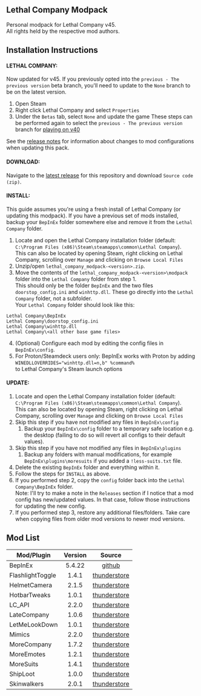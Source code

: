 ## Lethal Company Modpack
Personal modpack for Lethal Company v45.  
All rights held by the respective mod authors.

## Installation Instructions

#### LETHAL COMPANY:
Now updated for v45. If you previously opted into the `previous - The previous version` beta branch, you'll need to update to the `None` branch to be on the latest version.
1. Open Steam
2. Right click Lethal Company and select `Properties`
3. Under the `Betas` tab, select `None` and update the game
These steps can be performed again to select the `previous - The previous version` branch for [playing on v40](https://github.com/konovic/lethal_company_modpack/releases/tag/v1.1.0)
 
See the [release notes](https://github.com/konovic/lethal_company_modpack/releases/latest) for information about changes to mod configurations when updating this pack.

#### DOWNLOAD:
Navigate to the [latest release](https://github.com/konovic/lethal_company_modpack/releases/latest) for this repository and download `Source code (zip)`.

#### INSTALL:
This guide assumes you're using a fresh install of Lethal Company (or updating this modpack). If you have a previous set of mods installed, backup your `BepInEx` folder somewhere else and remove it from the `Lethal Company` folder.
1. Locate and open the Lethal Company installation folder (default: `C:\Program Files (x86)\Steam\steamapps\common\Lethal Company`).  
This can also be located by opening Steam, right clicking on Lethal Company, scrolling over `Manage` and clicking on `Browse Local Files`
2. Unzip/open `lethal_company_modpack-<version>.zip`.
3. Move the contents of the `lethal_company_modpack-<version>\modpack` folder into the `Lethal Company` folder from step 1.  
This should only be the folder `BepInEx` and the two files `doorstop_config.ini` and `winhttp.dll`. These go directly into the `Lethal Company` folder, not a subfolder.  
Your `Lethal Company` folder should look like this:  
```
Lethal Company\BepInEx
Lethal Company\doorstop_config.ini
Lethal Company\winhttp.dll
Lethal Company\<all other base game files>
```
4. (Optional) Configure each mod by editing the config files in `BepInEx\config`.
5. For Proton/Steamdeck users only: BepInEx works with Proton by adding  
`WINEDLLOVERRIDES="winhttp.dll=n,b" %command%`  
to Lethal Company's Steam launch options

#### UPDATE:
1. Locate and open the Lethal Company installation folder (default: `C:\Program Files (x86)\Steam\steamapps\common\Lethal Company`).  
This can also be located by opening Steam, right clicking on Lethal Company, scrolling over `Manage` and clicking on `Browse Local Files`
2. Skip this step if you have not modified any files in `BepInEx\config`
    1. Backup your `BepInEx\config` folder to a temporary safe location e.g. the desktop (failing to do so will revert all configs to their default values).
3. Skip this step if you have not modified any files in `BepInEx\plugins`
    1. Backup any folders with manual modifications, for example `BepInEx\plugins\moresuits` if you added a `!less-suits.txt` file.
4. Delete the existing `BepInEx` folder and everything within it.
5. Follow the steps for `INSTALL` as above.
6. If you performed step 2, copy the `config` folder back into the `Lethal Company\BepInEx` folder.  
Note: I'll try to make a note in the `Releases` section if I notice that a mod config has new/updated values. In that case, follow those instructions for updating the new config.
7. If you performed step 3, restore any additional files/folders. Take care when copying files from older mod versions to newer mod versions.

## Mod List
| Mod/Plugin       | Version | Source                                                                                  |
| ---------------- |:-------:|:---------------------------------------------------------------------------------------:|
| BepInEx          | 5.4.22  | [github](https://github.com/BepInEx/BepInEx/releases/tag/v5.4.22)                       |
| FlashlightToggle | 1.4.1   | [thunderstore](https://thunderstore.io/c/lethal-company/p/Renegades/FlashlightToggle/)  |
| HelmetCamera     | 2.1.5   | [thunderstore](https://thunderstore.io/c/lethal-company/p/RickArg/Helmet_Cameras/)      |
| HotbarTweaks     | 1.0.1   | [thunderstore](https://thunderstore.io/c/lethal-company/p/Straky/HotbarTweaks/)         |
| LC\_API          | 2.2.0   | [thunderstore](https://thunderstore.io/c/lethal-company/p/2018/LC_API/)                 |
| LateCompany      | 1.0.6   | [thunderstore](https://thunderstore.io/c/lethal-company/p/anormaltwig/LateCompany/)     |
| LetMeLookDown    | 1.0.1   | [thunderstore](https://thunderstore.io/c/lethal-company/p/FlipMods/LetMeLookDown/)      |
| Mimics           | 2.2.0   | [thunderstore](https://thunderstore.io/c/lethal-company/p/x753/Mimics/)                 |
| MoreCompany      | 1.7.2   | [thunderstore](https://thunderstore.io/c/lethal-company/p/notnotnotswipez/MoreCompany/) |
| MoreEmotes       | 1.2.1   | [thunderstore](https://thunderstore.io/c/lethal-company/p/Sligili/More_Emotes/)         |
| MoreSuits        | 1.4.1   | [thunderstore](https://thunderstore.io/c/lethal-company/p/x753/More_Suits/)             |
| ShipLoot         | 1.0.0   | [thunderstore](https://thunderstore.io/c/lethal-company/p/tinyhoot/ShipLoot/)           |
| Skinwalkers      | 2.0.1   | [thunderstore](https://thunderstore.io/c/lethal-company/p/RugbugRedfern/Skinwalkers/)   |

